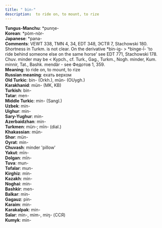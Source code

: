 ```yaml
---
title: " bin-"
description:  to ride on, to mount, to rize
---
```


<strong>Tungus-Manchu</strong>:  *punŋe-<br>
<strong>Korean</strong>:  *pòm-nòr-<br>
<strong>Japanese</strong>:  *pana-<br>
<strong>Comments</strong>:  VEWT 338, TMN 4, 34, EDT 348, ЭСТЯ 7, Stachowski 180. Shortness in Turkm. is not clear. On the derivative *bin-ig- > *binge-ĺ- 'to ride behind someone else on the same horse' see EDT 771, Stachowski 178. Chuv. minder may be < Kypch., cf. Turk., Gag., Turkm., Nogh. minder, Kum. minnir, Tat., Bashk. mendär - see Федотов 1, 359.<br>
<strong>Meaning</strong>:  to ride on, to mount, to rize<br>
<strong>Russian meaning</strong>:  ехать верхом<br>
<strong>Old Turkic</strong>:  bin- (Orkh.), mün- (OUygh.)<br>
<strong>Karakhanid</strong>:  mün- (MK, KB)<br>
<strong>Turkish</strong>:  bin-<br>
<strong>Tatar</strong>:  men-<br>
<strong>Middle Turkic</strong>:  min- (Sangl.)<br>
<strong>Uzbek</strong>:  min-<br>
<strong>Uighur</strong>:  min-<br>
<strong>Sary-Yughur</strong>:  min-<br>
<strong>Azerbaidzhan</strong>:  min-<br>
<strong>Turkmen</strong>:  mün-; mīn- (dial.)<br>
<strong>Khakassian</strong>:  mün-<br>
<strong>Shor</strong>:  mün-<br>
<strong>Oyrat</strong>:  min-<br>
<strong>Chuvash</strong>:  minder 'pillow'<br>
<strong>Yakut</strong>:  mīn-<br>
<strong>Dolgan</strong>:  mīn-<br>
<strong>Tuva</strong>:  mun-<br>
<strong>Tofalar</strong>:  mun-<br>
<strong>Kirghiz</strong>:  min-<br>
<strong>Kazakh</strong>:  min-<br>
<strong>Noghai</strong>:  min-<br>
<strong>Bashkir</strong>:  men-<br>
<strong>Balkar</strong>:  min-<br>
<strong>Gagauz</strong>:  pin-<br>
<strong>Karaim</strong>:  min-<br>
<strong>Karakalpak</strong>:  min-<br>
<strong>Salar</strong>:  min-, mim-, miŋ- (ССЯ)<br>
<strong>Kumyk</strong>:  min-<br>


